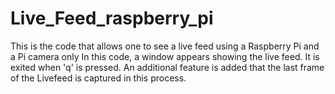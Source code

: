 # Live_Feed_raspberry_pi
This is the code that allows one to see a live feed using a Raspberry Pi and a Pi camera only
In this code, a window appears showing the live feed. It is exited when 'q' is pressed.
An additional feature is added that the last frame of the Livefeed is captured in this process.
